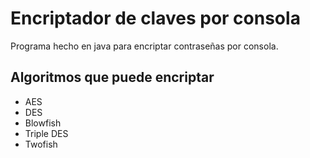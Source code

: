 # Encriptador de claves por consola

Programa hecho en java para encriptar contraseñas por consola.

## Algoritmos que puede encriptar

- AES
- DES
- Blowfish
- Triple DES
- Twofish
